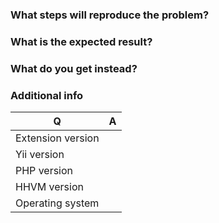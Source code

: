 ### What steps will reproduce the problem?

### What is the expected result?

### What do you get instead?

### Additional info

| Q                 | A
|-------------------|---
| Extension version | 
| Yii version       | 
| PHP version       | 
| HHVM version      | 
| Operating system  | 
